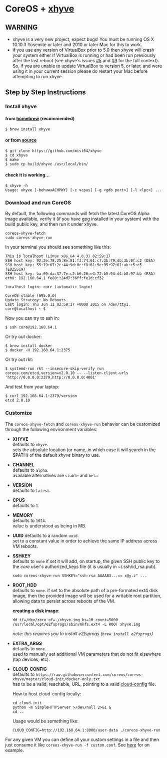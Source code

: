 # CoreOS + [xhyve](https://github.com/mist64/xhyve)

**WARNING**
-----------
 - xhyve is a very new project, expect bugs! You must be running OS X 10.10.3 Yosemite or later and 2010 or later Mac for this to work.
 - if you use any version of VirtualBox prior to 5.0 then xhyve will crash your system either if VirtualBox is running or had been run previously after the last reboot (see xhyve's issues [#5](https://github.com/mist64/xhyve/issues/5) and [#9](https://github.com/mist64/xhyve/issues/9) for the full context). So, if you are unable to update VirtualBox to version 5, or later, and were using it in your current session please do restart your Mac before attempting to run xhyve.

## Step by Step Instructions

### Install xhyve
#### from [homebrew](http://brew.sh) (recommended)
```
$ brew install xhyve
```
#### or from [source](https://github.com/mist64/xhyve)
```
$ git clone https://github.com/mist64/xhyve
$ cd xhyve
$ make
$ sudo cp build/xhyve /usr/local/bin/
```
#### check it is working...
```
$ xhyve -h
Usage: xhyve [-behuwxACHPWY] [-c vcpus] [-g <gdb port>] [-l <lpc>] ...
```

### Download and run CoreOS

By default, the following commands will fetch the latest CoreOS Alpha image
available, verify it (if you have gpg installed in your system) with the build
public key, and then run it under xhyve.

```
coreos-xhyve-fetch
sudo coreos-xhyve-run
```

In your terminal you should see something like this:

```
This is localhost (Linux x86_64 4.0.3) 02:59:17
SSH host key: 92:2e:78:25:8e:81:f3:74:61:c7:3b:79:db:3b:0f:c2 (DSA)
SSH host key: 55:19:07:2c:44:9d:0c:f8:61:9e:95:97:61:ab:c5:c5 (ED25519)
SSH host key: ba:69:da:37:7e:c2:b6:26:e4:72:b5:94:d4:b8:97:bb (RSA)
eth0: 192.168.64.1 fe80::24d7:36ff:fe1d:cf32

localhost login: core (automatic login)

CoreOS stable (695.0.0)
Update Strategy: No Reboots
Last login: Thu Jun 11 02:59:17 +0000 2015 on /dev/tty1.
core@localhost ~ $
```

Now you can try to ssh in:

```
$ ssh core@192.168.64.1
```

Or try out docker:

```
$ brew install docker
$ docker -H 192.168.64.1:2375
```

Or try out rkt:

```
$ systemd-run rkt --insecure-skip-verify run coreos.com/etcd,version=v2.0.10 -- --listen-client-urls 'http://0.0.0.0:2379,http://0.0.0.0:4001'
```

And test from your laptop:

```
$ curl 192.168.64.1:2379/version
etcd 2.0.10
```

### Customize

The `coreos-xhyve-fetch` and `coreos-xhyve-run` behavior can be customized
through the following environment variables:
- **XHYVE**  
  defaults to `xhyve`.  
  sets the absolute location (or name, in which case it will search in the $PATH) of the default *xhyve* binary to use.
- **CHANNEL**  
  defaults to `alpha`.  
  available alternatives are `stable` and `beta`
- **VERSION**  
  defaults to `latest`.
- **CPUS**  
  defaults to `1`.
- **MEMORY**  
  defaults to `1024`.  
  value is understood as being in MB.
- **UUID**
  defaults to a random `uuid`.  
  set to a constant value in order to achieve the same IP address across VM reboots.
- **SSHKEY**  
  defaults to `none`
  if set it will add, on startup, the given SSH public key to the *core*
  user's authorized_keys file (it is usually in ~/.ssh/id_rsa.pub).  
  ```
  sudo coreos-xhyve-run SSHKEY="ssh-rsa AAAAB3...== x@y.z" ...
  ```
- **ROOT_HDD**  
  defaults to `none`.
  if set to the absolute path of a pre-formated ext4 disk image, then the
  provided image will be used for a writable root partition, allowing data to
  persist across reboots of the VM.

  **creating a disk image**:
  ```
  dd if=/dev/zero of=./xhyve.img bs=1M count=5000
  /usr/local/opt/e2fsprogs/sbin/mkfs.ext4 -L ROOT xhyve.img
  ```
  *note: this requires you to install e2fsprogs (`brew install e2fsprogs`)*
- **EXTRA_ARGS**  
  defaults to `none`.  
  used to manually set additional VM parameters that do not fit elsewhere (tap devices, etc).
- **CLOUD_CONFIG**  
  defaults to `https://raw.githubusercontent.com/coreos/coreos-xhyve/master/cloud-init/docker-only.txt`  
  has to be a valid, reachable, URL, pointing to a valid
  [cloud-config](https://coreos.com/docs/cluster-management/setup/cloudinit-cloud-config/)
  file.

  How to host cloud-config locally:
  ```
  cd cloud-init 
  python -m SimpleHTTPServer >/dev/null 2>&1 &
  cd ..
  ```
  Usage would be something like:
  ```
  CLOUD_CONFIG=http://192.168.64.1:8000/user-data ./coreos-xhyve-run
  ```

For any given VM you can define all your custom settings in a file and then
just consume it like `coreos-xhyve-run -f custom.conf`.
See [here](custom.conf) for an example.

